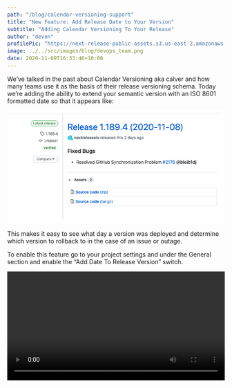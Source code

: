 ```yaml
---
path: "/blog/calendar-versioning-support"
title: "New Feature: Add Release Date to Your Version"
subtitle: "Adding Calendar Versioning To Your Release"
author: "devon"
profilePic: "https://next-release-public-assets.s3.us-east-2.amazonaws.com/devon_profile_pic.png"
image: ../../src/images/blog/devops_team.png
date: 2020-11-09T16:33:46+10:00
---
```


We’ve talked in the past about Calendar Versioning aka calver and how
many teams use it as the basis of their release versioning schema.
Today we’re adding the ability to extend your semantic version with an
ISO 8601 formatted date so that it appears like:

![Calendar Versioning aka Calver Example](../../src/images/blog/calver_example.png)

This makes it easy to see what day a version was deployed and determine which
version to rollback to in the case of an issue or outage.

To enable this feature go to your project settings and under the General
section and enable the “Add Date To Release Version” switch.

<video style="width: 100%;" controls>
<source src="https://next-release-public-assets.s3.us-east-2.amazonaws.com/enable_calver.mp4" type="video/mp4">
  <source src="https://next-release-public-assets.s3.us-east-2.amazonaws.com/enable_calver.webm" type="video/webm">
  Your browser does not support the video tag.
</video>
